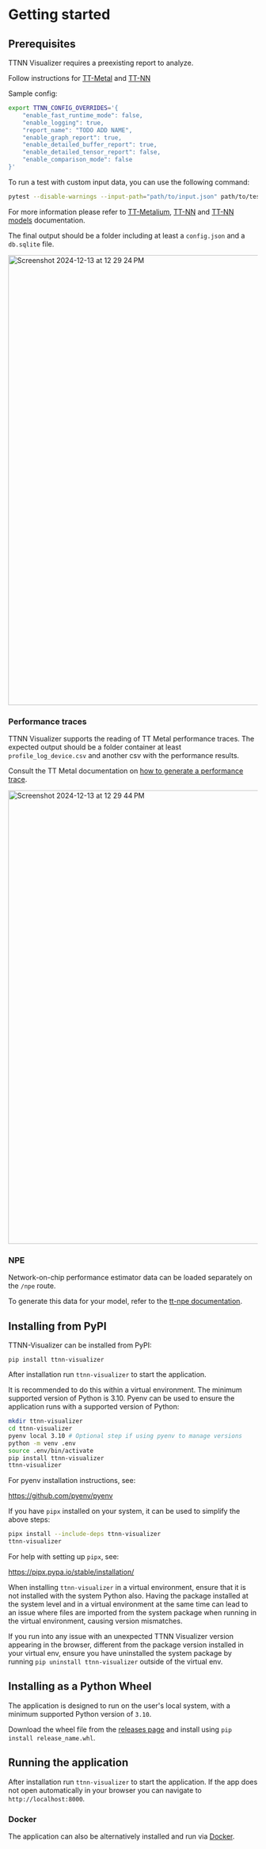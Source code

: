 # Getting started

## Prerequisites

TTNN Visualizer requires a preexisting report to analyze.

Follow instructions for [TT-Metal](https://github.com/tenstorrent/tt-metal)
and [TT-NN](https://github.com/tenstorrent/tt-metal/blob/main/ttnn/README.md)

Sample config:

``` bash
export TTNN_CONFIG_OVERRIDES='{
    "enable_fast_runtime_mode": false,
    "enable_logging": true,
    "report_name": "TODO ADD NAME",
    "enable_graph_report": true,
    "enable_detailed_buffer_report": true,
    "enable_detailed_tensor_report": false,
    "enable_comparison_mode": false
}'
```

To run a test with custom input data, you can use the following command:

``` bash
pytest --disable-warnings --input-path="path/to/input.json" path/to/test_file.py::test_function[param]
```

For more information please refer to
[TT-Metalium](https://docs.tenstorrent.com/tt-metalium/latest/get_started/get_started.html),
[TT-NN](https://docs.tenstorrent.com/ttnn/latest/ttnn/get_started.html) and
[TT-NN models](https://docs.tenstorrent.com/ttnn/latest/tt_metal_models/get_started.html#running-an-example-model)
 documentation.

The final output should be a folder including at least a `config.json` and a `db.sqlite` file.

<img width="909" alt="Screenshot 2024-12-13 at 12 29 24 PM" src="https://github.com/user-attachments/assets/ab31892a-2779-4fe1-9ad5-0f35f8329f9a" />

### Performance traces

TTNN Visualizer supports the reading of TT Metal performance traces. The expected output should be a folder container at least `profile_log_device.csv` and another csv with the performance results.

Consult the TT Metal documentation on [how to generate a performance trace](https://github.com/tenstorrent/tt-metal/tree/main/models/perf#generating-performance-traces).

<img width="916" alt="Screenshot 2024-12-13 at 12 29 44 PM" src="https://github.com/user-attachments/assets/8209f500-7913-41dc-8952-c1307e7720c3" />

### NPE

Network-on-chip performance estimator data can be loaded separately on the `/npe` route.

To generate this data for your model, refer to the [tt-npe documentation](https://github.com/tenstorrent/tt-npe).

## Installing from PyPI

TTNN-Visualizer can be installed from PyPI:

`pip install ttnn-visualizer`

After installation run `ttnn-visualizer` to start the application.

It is recommended to do this within a virtual environment. The minimum supported version of Python is 3.10. Pyenv can be used
to ensure the application runs with a supported version of Python:

```bash
mkdir ttnn-visualizer
cd ttnn-visualizer
pyenv local 3.10 # Optional step if using pyenv to manage versions
python -m venv .env
source .env/bin/activate
pip install ttnn-visualizer
ttnn-visualizer 
```

For pyenv installation instructions, see: 

https://github.com/pyenv/pyenv

If you have `pipx` installed on your system, it can be used to simplify the above steps:

```bash
pipx install --include-deps ttnn-visualizer
ttnn-visualizer
```

For help with setting up `pipx`, see:

https://pipx.pypa.io/stable/installation/

When installing `ttnn-visualizer` in a virtual environment, ensure that it is not installed with the system Python
also. Having the package installed at the system level and in a virtual environment at the same time can lead to an
issue where files are imported from the system package when running in the virtual environment, causing version
mismatches.

If you run into any issue with an unexpected TTNN Visualizer version appearing in the browser, different from the
package version installed in your virtual env, ensure you have uninstalled the system package by running
`pip uninstall ttnn-visualizer` outside of the virtual env.

## Installing as a Python Wheel

The application is designed to run on the user's local system, with a minimum supported Python version of `3.10`.

Download the wheel file from the [releases page](https://github.com/tenstorrent/ttnn-visualizer/releases) and install
using `pip install release_name.whl`.

## Running the application

After installation run `ttnn-visualizer` to start the application. If the app does not open automatically in your browser you can navigate to `http://localhost:8000`.

### Docker

The application can also be alternatively installed and run via [Docker](./docker.md).
